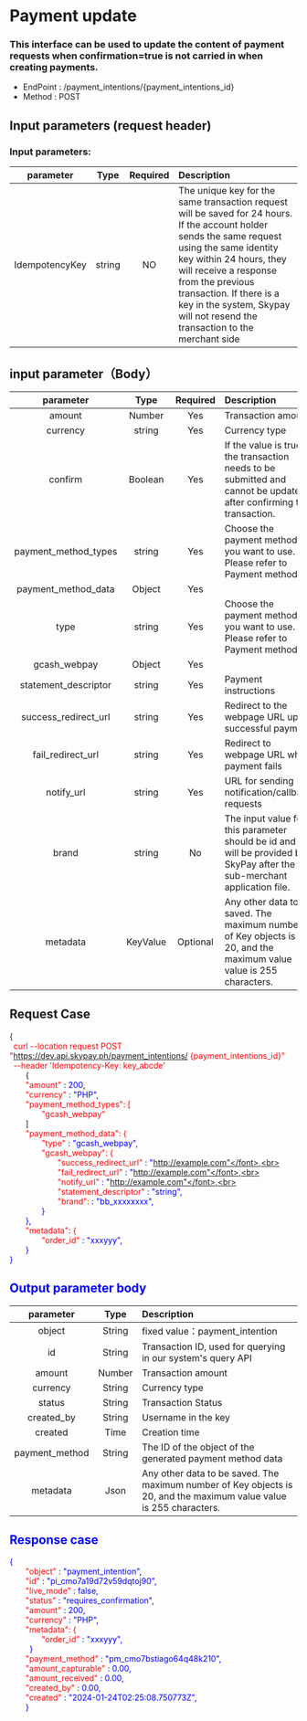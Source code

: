 # Payment update

 
### This interface can be used to update the content of payment requests when confirmation=true is not carried in when creating payments.



 -  EndPoint	: /payment_intentions/{payment_intentions_id}
 -  Method	: POST

## Input parameters (request header)


### Input parameters:
|       parameter                | Type         |   Required       |  Description|
|:-------------------------:|:-----------:|     :------:     |   :-----       | 
|IdempotencyKey |string|NO|The unique key for the same transaction request will be saved for 24 hours. If the account holder sends the same request using the same identity key within 24 hours, they will receive a response from the previous transaction. If there is a key in the system, Skypay will not resend the transaction to the merchant side|

## input parameter（Body）
|       parameter                | Type         |   Required       |  Description|
|:-------------------------:|:-----------:|     :------:     |   :-----       | 
|amount     |   Number  | Yes   |Transaction amount|
|currency|string |Yes| Currency type|
|confirm  |Boolean|Yes|If the value is true, the transaction needs to be submitted and cannot be updated after confirming the transaction.|
|payment_method_types   | string |Yes | Choose the payment method you want to use. Please refer to Payment method|
| payment_method_data|Object |Yes||
|type   | string |Yes |Choose the payment method you want to use. Please refer to Payment method|
| gcash_webpay  |Object  | Yes| |
|statement_descriptor   | string |Yes |Payment instructions|
|success_redirect_url   | string |Yes |Redirect to the webpage URL upon successful payment|
|fail_redirect_url   | string |Yes |Redirect to webpage URL when payment fails|
|notify_url   | string |Yes |URL for sending notification/callback requests|
|brand   | string |No |The input value for this parameter should be id and will be provided by SkyPay after the sub-merchant application file.|
|metadata   | KeyValue |Optional |Any other data to be saved. The maximum number of Key objects is 20, and the maximum value value is 255 characters.|

## Request Case



{<br>
    <font color=red>&ensp;curl --location request POST "https://dev.api.skypay.ph/payment_intentions/
    {payment_intentions_id}"</font> <br>
    <font color=red>&ensp;--header 'Idempotency-Key: key_abcde'</font> <br>
    &ensp;&ensp;&ensp;&ensp;{<br>
    <font color=red>&ensp;&ensp;&ensp;&ensp;"amount"</font> : <font color=blue>200</font>,<br>
    <font color=red>&ensp;&ensp;&ensp;&ensp;"currency"</font> : <font color=blue>"PHP"</font>,<br>
    <font color=red>&ensp;&ensp;&ensp;&ensp;"payment_method_types": [ </font> <br>
    <font color=red>&ensp;&ensp;&ensp;&ensp;&ensp;&ensp;&ensp;&ensp;"gcash_webpay"</font><br>
    &ensp;&ensp;&ensp;&ensp;]<br>
    <font color=red>&ensp;&ensp;&ensp;&ensp;"payment_method_data": {</font><br>
    <font color=red>&ensp;&ensp;&ensp;&ensp;&ensp;&ensp;&ensp;&ensp;"type"</font> : <font color=blue>"gcash_webpay"</font>,<br>
    <font color=red>&ensp;&ensp;&ensp;&ensp;&ensp;&ensp;&ensp;&ensp;"gcash_webpay": {</font><br>
    <font color=red>&ensp;&ensp;&ensp;&ensp;&ensp;&ensp;&ensp;&ensp;&ensp;&ensp;&ensp;&ensp;"success_redirect_url"</font> : <font color=blue>"http://example.com"</font>,<br>
    <font color=red>&ensp;&ensp;&ensp;&ensp;&ensp;&ensp;&ensp;&ensp;&ensp;&ensp;&ensp;&ensp;"fail_redirect_url"</font> : <font color=blue>"http://example.com"</font>,<br>
    <font color=red>&ensp;&ensp;&ensp;&ensp;&ensp;&ensp;&ensp;&ensp;&ensp;&ensp;&ensp;&ensp;"notify_url"</font> : <font color=blue>"http://example.com"</font>,<br>
    <font color=red>&ensp;&ensp;&ensp;&ensp;&ensp;&ensp;&ensp;&ensp;&ensp;&ensp;&ensp;&ensp;"statement_descriptor"</font> : <font color=blue>"string"</font>,<br>
     <font color=red>&ensp;&ensp;&ensp;&ensp;&ensp;&ensp;&ensp;&ensp;&ensp;&ensp;&ensp;&ensp;"brand": </font>: <font color=blue>"bb_xxxxxxxx"</font>,<br>
    &ensp;&ensp;&ensp;&ensp;&ensp;&ensp;&ensp;&ensp;}<br>
    &ensp;&ensp;&ensp;&ensp;},<br>
    <font color=red>&ensp;&ensp;&ensp;&ensp;"metadata": {</font><br>
    <font color=red>&ensp;&ensp;&ensp;&ensp;&ensp;&ensp;&ensp;&ensp;"order_id"</font> : <font color=blue>"xxxyyy"</font>,<br>
    &ensp;&ensp;&ensp;&ensp;}<br>
}

## Output parameter body

|       parameter                | Type        |   Description|
|:-------------------------:|:-----------:|     :------     |
|object     |   String  |fixed value：payment_intention|
|id     |   String  |Transaction ID, used for querying in our system's query API|
|amount     |   Number  |Transaction amount|
|currency   |   String  |Currency type|
|status     |   String  |Transaction Status|
|created_by     |   String  |Username in the key|
|created     |   Time  |Creation time|
|payment_method     |   String  |The ID of the object of the generated payment method data|
|metadata   |   Json    |Any other data to be saved. The maximum number of Key objects is 20, and the maximum value value is 255 characters.|

## Response case

{<br>
    <font color=red>&ensp;&ensp;&ensp;&ensp;"object"</font> : <font color=blue>"payment_intention"</font>,<br>
    <font color=red>&ensp;&ensp;&ensp;&ensp;"id"</font> : <font color=blue>"pi_cmo7a19d72v59dqtoj90"</font>,<br>
    <font color=red>&ensp;&ensp;&ensp;&ensp;"live_mode"</font> : <font color=blue>false</font>,<br>
    <font color=red>&ensp;&ensp;&ensp;&ensp;"status"</font> : <font color=blue>"requires_confirmation"</font>,<br>
    <font color=red>&ensp;&ensp;&ensp;&ensp;"amount"</font> : <font color=blue>200</font>,<br>
    <font color=red>&ensp;&ensp;&ensp;&ensp;"currency"</font> : <font color=blue>"PHP"</font>,<br>
    <font color=red>&ensp;&ensp;&ensp;&ensp;"metadata": {</font><br>
    <font color=red>&ensp;&ensp;&ensp;&ensp;&ensp;&ensp;&ensp;&ensp;"order_id"</font> : <font color=blue>"xxxyyy"</font>,<br>
    &ensp;&ensp;&ensp;&ensp;&ensp;}<br>
    <font color=red>&ensp;&ensp;&ensp;&ensp;"payment_method"</font> : <font color=blue>"pm_cmo7bstiago64q48k210"</font>,<br>
    <font color=red>&ensp;&ensp;&ensp;&ensp;"amount_capturable"</font> : <font color=blue>0.00</font>,<br>
    <font color=red>&ensp;&ensp;&ensp;&ensp;"amount_received"</font> : <font color=blue>0.00</font>,<br>
    <font color=red>&ensp;&ensp;&ensp;&ensp;"created_by"</font> : <font color=blue>0.00</font>,<br>
    <font color=red>&ensp;&ensp;&ensp;&ensp;"created"</font> : <font color=blue>"2024-01-24T02:25:08.750773Z"</font>,<br>
    &ensp;&ensp;&ensp;&ensp;}<br>